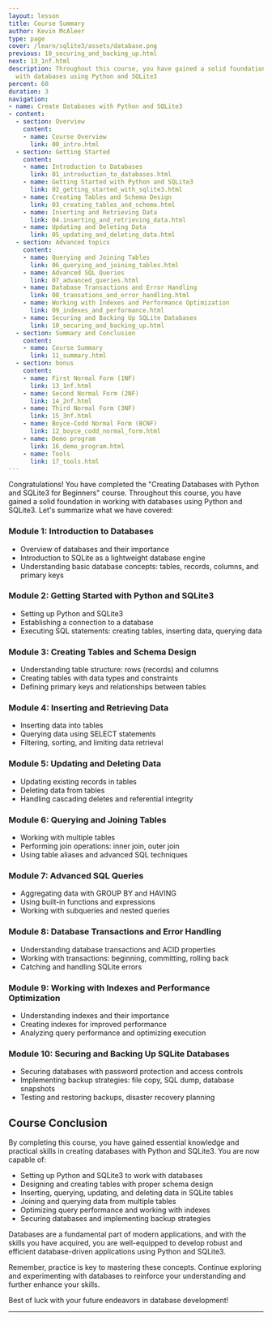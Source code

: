```yaml
---
layout: lesson
title: Course Summary
author: Kevin McAleer
type: page
cover: /learn/sqlite3/assets/database.png
previous: 10_securing_and_backing_up.html
next: 13_1nf.html
description: Throughout this course, you have gained a solid foundation in working
  with databases using Python and SQLite3
percent: 60
duration: 3
navigation:
- name: Create Databases with Python and SQLite3
- content:
  - section: Overview
    content:
    - name: Course Overview
      link: 00_intro.html
  - section: Getting Started
    content:
    - name: Introduction to Databases
      link: 01_introduction_to_databases.html
    - name: Getting Started with Python and SQLite3
      link: 02_getting_started_with_sqlite3.html
    - name: Creating Tables and Schema Design
      link: 03_creating_tables_and_schema.html
    - name: Inserting and Retrieving Data
      link: 04.inserting_and_retrieving_data.html
    - name: Updating and Deleting Data
      link: 05_updating_and_deleting_data.html
  - section: Advanced topics
    content:
    - name: Querying and Joining Tables
      link: 06_querying_and_joining_tables.html
    - name: Advanced SQL Queries
      link: 07_advanced_queries.html
    - name: Database Transactions and Error Handling
      link: 08_transations_and_error_handling.html
    - name: Working with Indexes and Performance Optimization
      link: 09_indexes_and_performance.html
    - name: Securing and Backing Up SQLite Databases
      link: 10_securing_and_backing_up.html
  - section: Summary and Conclusion
    content:
    - name: Course Summary
      link: 11_summary.html
  - section: bonus
    content:
    - name: First Normal Form (1NF)
      link: 13_1nf.html
    - name: Second Normal Form (2NF)
      link: 14_2nf.html
    - name: Third Normal Form (3NF)
      link: 15_3nf.html
    - name: Boyce-Codd Normal Form (BCNF)
      link: 12_boyce_codd_normal_form.html
    - name: Demo program
      link: 16_demo_program.html
    - name: Tools
      link: 17_tools.html
---
```



Congratulations! You have completed the "Creating Databases with Python and SQLite3 for Beginners" course. Throughout this course, you have gained a solid foundation in working with databases using Python and SQLite3. Let's summarize what we have covered:

### Module 1: Introduction to Databases

- Overview of databases and their importance
- Introduction to SQLite as a lightweight database engine
- Understanding basic database concepts: tables, records, columns, and primary keys

### Module 2: Getting Started with Python and SQLite3

- Setting up Python and SQLite3
- Establishing a connection to a database
- Executing SQL statements: creating tables, inserting data, querying data

### Module 3: Creating Tables and Schema Design

- Understanding table structure: rows (records) and columns
- Creating tables with data types and constraints
- Defining primary keys and relationships between tables

### Module 4: Inserting and Retrieving Data

- Inserting data into tables
- Querying data using SELECT statements
- Filtering, sorting, and limiting data retrieval

### Module 5: Updating and Deleting Data

- Updating existing records in tables
- Deleting data from tables
- Handling cascading deletes and referential integrity

### Module 6: Querying and Joining Tables

- Working with multiple tables
- Performing join operations: inner join, outer join
- Using table aliases and advanced SQL techniques

### Module 7: Advanced SQL Queries

- Aggregating data with GROUP BY and HAVING
- Using built-in functions and expressions
- Working with subqueries and nested queries

### Module 8: Database Transactions and Error Handling

- Understanding database transactions and ACID properties
- Working with transactions: beginning, committing, rolling back
- Catching and handling SQLite errors

### Module 9: Working with Indexes and Performance Optimization

- Understanding indexes and their importance
- Creating indexes for improved performance
- Analyzing query performance and optimizing execution

### Module 10: Securing and Backing Up SQLite Databases

- Securing databases with password protection and access controls
- Implementing backup strategies: file copy, SQL dump, database snapshots
- Testing and restoring backups, disaster recovery planning

## Course Conclusion

By completing this course, you have gained essential knowledge and practical skills in creating databases with Python and SQLite3. You are now capable of:

- Setting up Python and SQLite3 to work with databases
- Designing and creating tables with proper schema design
- Inserting, querying, updating, and deleting data in SQLite tables
- Joining and querying data from multiple tables
- Optimizing query performance and working with indexes
- Securing databases and implementing backup strategies

Databases are a fundamental part of modern applications, and with the skills you have acquired, you are well-equipped to develop robust and efficient database-driven applications using Python and SQLite3.

Remember, practice is key to mastering these concepts. Continue exploring and experimenting with databases to reinforce your understanding and further enhance your skills.

Best of luck with your future endeavors in database development!

---

